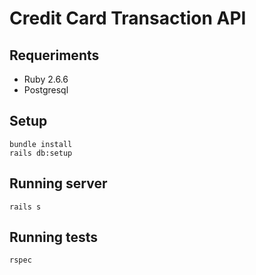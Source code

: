 # Credit Card Transaction API

## Requeriments

* Ruby 2.6.6
* Postgresql

## Setup

```
bundle install
rails db:setup
```

## Running server

```
rails s
```

## Running tests

```
rspec
```
